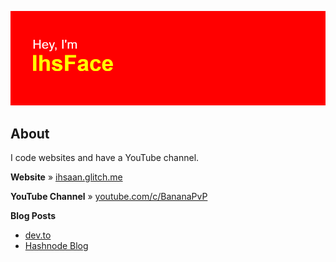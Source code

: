 ![Hey, I'm IhsFace](header.png)

## About
I code websites and have a YouTube channel.

**Website** » [ihsaan.glitch.me](https://ihsaan.glitch.me)

**YouTube Channel** » [youtube.com/c/BananaPvP](https://youtube.com/c/BananaPvP)

**Blog Posts**
* [dev.to](https://dev.to/ihsface/best-tools-for-web-development-5aoc)
* [Hashnode Blog](https://blog.ihsaan.ml/best-tools-for-web-development)
